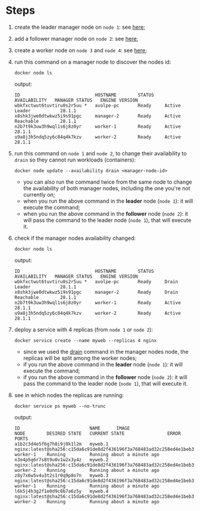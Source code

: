 # Steps

1. create the leader manager node on `node 1`: see [here](../../manager/how-create/how_create.md);
2. add a follower manager node on `node 2`: see [here](../../manager/add-manager/add_manager.md);
3. create a worker node on `node 3` and `node 4`: see [here](../../worker/how-create/how_create.md);
4. run this command on a manager node to discover the nodes id:

    ```commandline
    docker node ls
    ```
    
    output:
    
    ```commandline
    ID                            HOSTNAME        STATUS    AVAILABILITY   MANAGER STATUS   ENGINE VERSION
    wbkfxctwut6tuvtiru0s2r5uu *   avolpe-pc       Ready     Active         Leader           28.1.1
    x8shk3jwe0dtwkwz5i9s91pgc     manager-2       Ready     Active         Reachable        28.1.1
    n2b7t9k3uw3h9wql1s6j8z0yr     worker-1        Ready     Active                          28.1.1
    u9a8j3h5ndq5zy6c84q4k7kzv     worker-2        Ready     Active                          28.1.1
    ```

5. run this command on `node 1` and `node 2`, to change their availability to `drain` so they cannot run workloads (containers):

    ```commandline
    docker node update --availability drain <manager-node-id>
    ```

    - you can also run the command twice from the same node to change the availability of both manager nodes, including the one you're not currently on;
    - when you run the above command in the **leader** node (`node 1`): it will execute the command;
    - when you run the above command in the **follower** node (`node 2`): it will pass the command to the leader node (`node 1`), that will execute it.

6. check if the manager nodes availability changed:

    ```commandline
    docker node ls
    ```
    
    output:
    
    ```commandline
    ID                            HOSTNAME        STATUS    AVAILABILITY   MANAGER STATUS   ENGINE VERSION
    wbkfxctwut6tuvtiru0s2r5uu *   avolpe-pc       Ready     Drain          Leader           28.1.1
    x8shk3jwe0dtwkwz5i9s91pgc     manager-2       Ready     Drain          Reachable        28.1.1
    n2b7t9k3uw3h9wql1s6j8z0yr     worker-1        Ready     Active                          28.1.1
    u9a8j3h5ndq5zy6c84q4k7kzv     worker-2        Ready     Active                          28.1.1
    ```

7. deploy a service with 4 replicas (from `node 1` or `node 2`):

    ```commandline
    docker service create --name myweb --replicas 4 nginx
    ```

    - since we used the [drain](../../../../common-command/node/availability/drain/drain.md) command in the manager nodes node, the replicas will be split among the worker nodes;
    - if you run the above command in the **leader** node (`node 1`): it will execute the command;
    - if you run the above command in the **follower** node (`node 2`): it will pass the command to the leader node (`node 1`), that will execute it.

8. see in which nodes the replicas are running:

    ```commandline
    docker service ps myweb --no-trunc
    ```

   output:

    ```commandline
    ID                          NAME      IMAGE                                                                                  NODE        DESIRED STATE   CURRENT STATE                ERROR     PORTS
    a1b2c3d4e5f6g7h8i9j0k1l2m   myweb.1   nginx:latest@sha256:c15da6c91de8d2f436196f3a768483ad32c258ed4e1beb3d367a27ed67253e66   worker-1    Running         Running about a minute ago             
    n3o4p5q6r7s8t9u0v1w2x3y4z   myweb.2   nginx:latest@sha256:c15da6c91de8d2f436196f3a768483ad32c258ed4e1beb3d367a27ed67253e66   worker-2    Running         Running about a minute ago             
    z8y7x6w5v4u3t2s1r0q9p8o7n   myweb.3   nginx:latest@sha256:c15da6c91de8d2f436196f3a768483ad32c258ed4e1beb3d367a27ed67253e66   worker-1    Running         Running about a minute ago             
    l6k5j4h3g2f1e0d9c8b7a6z5y   myweb.4   nginx:latest@sha256:c15da6c91de8d2f436196f3a768483ad32c258ed4e1beb3d367a27ed67253e66   worker-2    Running         Running about a minute ago
    ```
